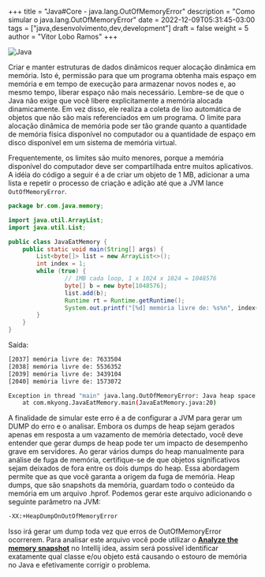 +++
title = "Java#Core - java.lang.OutOfMemoryError"
description = "Como simular o java.lang.OutOfMemoryError"
date = 2022-12-09T05:31:45-03:00
tags = ["java,desenvolvimento,dev,development"]
draft = false
weight = 5
author = "Vitor Lobo Ramos"
+++

![Java](https://cdn-icons-png.flaticon.com/512/1183/1183618.png#center)

Criar e manter estruturas de dados dinâmicos requer alocação dinâmica em memória. Isto é, permissão para que um programa obtenha mais espaço em memória e em tempo de execução para armazenar novos nodes e, ao mesmo tempo, liberar espaço não mais necessário. Lembre-se de que o Java não exige que você libere explicitamente a memória alocada dinamicamente. Em vez disso, ele realiza a coleta de lixo automática de objetos que não são mais referenciados em um programa. O limite para alocação dinâmica de memória pode ser tão grande quanto a quantidade de memória física disponível no computador ou a quantidade de espaço em disco disponível em um sistema de memória virtual. 

Frequentemente, os limites são muito menores, porque a memória disponível do computador deve ser compartilhada entre muitos aplicativos. A idéia do código a seguir é a de criar um objeto de 1 MB, adicionar a uma lista e repetir o processo de criação e adição até que a JVM lance `OutOfMemoryError`.

```java
package br.com.java.memory;

import java.util.ArrayList;
import java.util.List;

public class JavaEatMemory {
	public static void main(String[] args) {
        List<byte[]> list = new ArrayList<>();
        int index = 1;
        while (true) {
                // 1MB cada loop, 1 x 1024 x 1024 = 1048576
                byte[] b = new byte[1048576];
                list.add(b);
                Runtime rt = Runtime.getRuntime();
                System.out.printf("[%d] memória livre de: %s%n", index++, rt.freeMemory());
        }
    }
}
```

Saída:

```bash
[2037] memória livre de: 7633504
[2038] memória livre de: 5536352
[2039] memória livre de: 3439104
[2040] memória livre de: 1573072

Exception in thread "main" java.lang.OutOfMemoryError: Java heap space
	at com.mkyong.JavaEatMemory.main(JavaEatMemory.java:20)
```

A finalidade de simular este erro é a de configurar a JVM para gerar um DUMP do erro e o analisar.  Embora os dumps de heap sejam gerados apenas em resposta a um vazamento de memória detectado, você deve entender que gerar dumps de heap pode ter um impacto de desempenho grave em servidores. Ao gerar vários dumps do heap manualmente para análise de fuga de memória, certifique-se de que objetos significativos sejam deixados de fora entre os dois dumps do heap. Essa abordagem permite que as que você garanta a origem da fuga de memória. Heap dumps, que são snapshots da memória, guardam todo o conteúdo da memória em um arquivo .hprof. Podemos gerar este arquivo adicionando o seguinte parâmetro na JVM:

```bash
-XX:+HeapDumpOnOutOfMemoryError
```

Isso irá gerar um dump toda vez que erros de OutOfMemoryError ocorrerem. Para analisar este arquivo você pode utilizar o **[Analyze the memory snapshot](https://www.jetbrains.com/help/idea/read-the-memory-snapshot.html)** no Intellij idea, assim será possível identificar exatamente qual classe e/ou objeto está causando o estouro de memória no Java e efetivamente corrigir o problema.